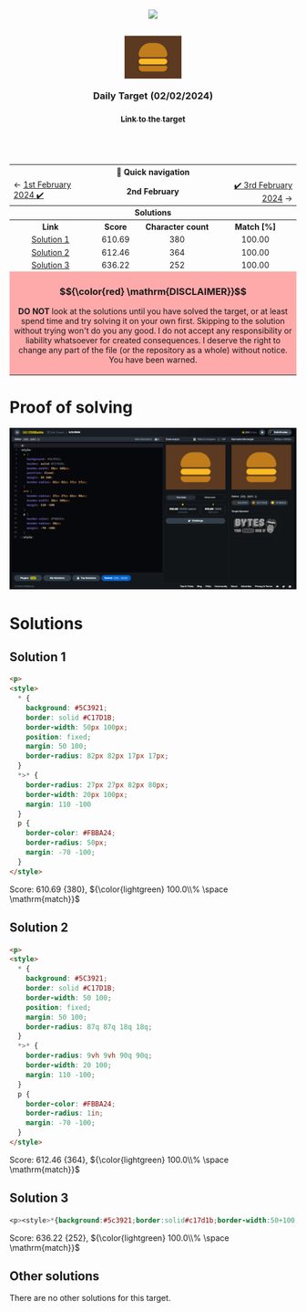 <!-- References used for creating the template file: 
    - https://stackoverflow.com/a/61088246/11557114
-->
<table>
	<thead>
		<tr>
			<td colspan=4 align="center">
				<h1>
					<img src="https://cssbattle.dev/images/logo-new.svg" width=300>
				</h1>
				<h3>
					<img src="../images/target-preview/target_2024-02-02.png" width=100 style=vertical-align:middle>
					<br>
					<br>
					Daily Target (02/02/2024)
					<p align=center><a href="https://cssbattle.dev/play/GAYjUrKQx0ZUsPyHTYZJ"><sub>Link to the target</sub></a></p>
				</h3>
				<span>&#160;&#160;&#160;&#160;&#160;&#160;&#160;&#160;</span>
				<span>&#160;&#160;&#160;&#160;&#160;&#160;&#160;&#160;</span>
				<span>&#160;&#160;&#160;&#160;&#160;&#160;&#160;&#160;</span>
				<span>&#160;&#160;&#160;&#160;&#160;&#160;&#160;&#160;</span>
				<span>&#160;&#160;&#160;&#160;&#160;&#160;&#160;&#160;</span>
				<span>&#160;&#160;&#160;&#160;&#160;&#160;&#160;&#160;</span>
				<span>&#160;&#160;&#160;&#160;&#160;&#160;&#160;&#160;</span>
				<span>&#160;&#160;&#160;&#160;&#160;&#160;&#160;&#160;</span>
				<span>&#160;&#160;&#160;&#160;&#160;&#160;&#160;&#160;</span>
				<span>&#160;&#160;&#160;&#160;&#160;&#160;&#160;&#160;</span>
				<span>&#160;&#160;&#160;&#160;&#160;&#160;&#160;&#160;</span>
				<span>&#160;&#160;&#160;&#160;&#160;&#160;&#160;&#160;</span>
				<span>&#160;&#160;&#160;&#160;&#160;&#160;&#160;&#160;</span>
				<span>&#160;&#160;&#160;&#160;&#160;&#160;&#160;&#160;</span>
				<span>&#160;&#160;&#160;&#160;&#160;&#160;&#160;&#160;</span>
				<span>&#160;&#160;&#160;&#160;&#160;&#160;&#160;&#160;</span>
				<span>&#160;&#160;&#160;&#160;&#160;&#160;&#160;&#160;</span>
				<span>&#160;&#160;&#160;&#160;&#160;&#160;&#160;&#160;</span>
				<span>&#160;&#160;&#160;&#160;&#160;&#160;&#160;&#160;</span>
				<span>&#160;&#160;&#160;&#160;&#160;&#160;&#160;&#160;</span>
				<span>&#160;&#160;&#160;&#160;&#160;&#160;&#160;&#160;</span>
				<span>&#160;&#160;&#160;&#160;&#160;&#160;&#160;&#160;</span>
				<span>&#160;&#160;&#160;&#160;&#160;&#160;&#160;&#160;</span>
				<span>&#160;&#160;&#160;&#160;&#160;&#160;&#160;&#160;</span>
				<span>&#160;&#160;&#160;&#160;&#160;&#160;&#160;&#160;</span>
				<span>&#160;&#160;&#160;&#160;&#160;&#160;&#160;&#160;</span>
				<span>&#160;&#160;&#160;&#160;&#160;&#160;&#160;&#160;</span>
				<span>&#160;&#160;&#160;&#160;&#160;&#160;&#160;&#160;</span>
				<span>&#160;&#160;&#160;&#160;&#160;&#160;&#160;&#160;</span>
			</td>
		</tr>
		<tr>
			<th colspan=4>📅 Quick navigation</th>
		</tr>
		<tr>
			<td align="left">
				&larr;  <a href="./daily-target_2024-02-01.md">1st February 2024 ✔️</a>
			</td>
			<td align="center" colspan=2>
				<b>2nd February</b>
			</td>
			<td align="right">
				<a href="./daily-target_2024-02-03.md">✔️ 3rd February 2024</a> &rarr;
			</td>
		</tr>
	</thead>
	<tbody>
		<tr>
			<th colspan=4 align=center>
				Solutions
			</th>
		</tr>
		<tr>
			<th>Link</th>
			<th>Score</th>
			<th>Character count</th>
			<th>Match [%]</th>
		</tr>
		<tr align=center>
			<td>
				<a href=#solution-1>Solution 1</a>
			</td>
			<td>610.69</td><td>380</td><td>100.00</td>
		</tr>
		<tr align=center>
			<td>
				<a href=#solution-2>Solution 2</a>
			</td>
			<td>612.46</td><td>364</td><td>100.00</td>
		</tr>
		<tr align=center>
			<td>
				<a href=#solution-3>Solution 3</a>
			</td>
			<td>636.22</td><td>252</td><td>100.00</td>
		</tr>
		<tr align=center>
		<td colspan=4 bgcolor=FFAAAA id=disclaimer>

### $${\color{red} \mathrm{DISCLAIMER}}$$
**DO NOT** look at the solutions until you have solved the target, or at least spend time and try solving it on your own first. Skipping to the solution without trying won't do you any good.
I do not accept any responsibility or liability whatsoever for created consequences. I deserve the right to change any part of the file (or the repository as a whole) without notice.
<br>
You have been warned. 
		</td>
		</tr>
		<!--
    <tr align=center>
		  <td></td><td></td><td></td><td></td>
		</tr> -->
	</tbody>
</table>

# Proof of solving
![Image of the solved target.](../images/target-solution/daily-target_2024-02-02.png)

# Solutions

## Solution 1
```html
<p>
<style>
  * {
    background: #5C3921;
    border: solid #C17D1B;
    border-width: 50px 100px;
    position: fixed;
    margin: 50 100;
    border-radius: 82px 82px 17px 17px;
  }
  *>* {
    border-radius: 27px 27px 82px 80px;
    border-width: 20px 100px;
    margin: 110 -100
  }
  p {
    border-color: #FBBA24;
    border-radius: 50px;
    margin: -70 -100;
  }
</style>
```

Score: 610.69 {380}, ${\color{lightgreen} 100.0\\% \space \mathrm{match}}$
<br>


## Solution 2
```html
<p>
<style>
  * {
    background: #5C3921;
    border: solid #C17D1B;
    border-width: 50 100;
    position: fixed;
    margin: 50 100;
    border-radius: 87q 87q 18q 18q;
  }
  *>* {
    border-radius: 9vh 9vh 90q 90q;
    border-width: 20 100;
    margin: 110 -100;
  }
  p {
    border-color: #FBBA24;
    border-radius: 1in;
    margin: -70 -100;
  }
</style>
```

Score: 612.46 {364}, ${\color{lightgreen} 100.0\\% \space \mathrm{match}}$
<br>


## Solution 3
```css
<p><style>*{background:#5c3921;border:solid#c17d1b;border-width:50+100;position:fixed;margin:50+100;border-radius:87q+87q+18q+18q;>*{border-radius:9vh+9vh+90q+90q;border-width:20+100;margin:110-100}p{border-color:fbba24;border-radius:1in;margin:-70-100
```

Score: 636.22 {252}, ${\color{lightgreen} 100.0\\% \space \mathrm{match}}$
<br>


## Other solutions

There are no other solutions for this target.

<br>